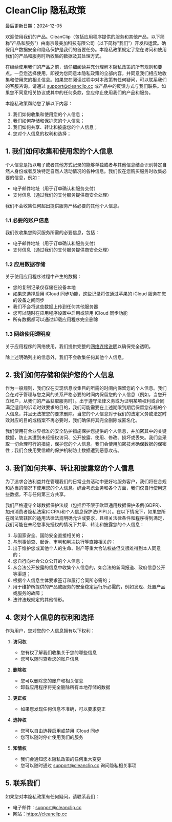 # CleanClip 隐私政策
最后更新日期：2024-12-05

欢迎使用我们的产品。CleanClip（包括应用程序提供的服务和其他产品，以下简称"产品和服务"）由南京最美加科技有限公司（以下简称"我们"）开发和运营。确保用户数据安全和隐私保护是我们的首要任务。本隐私政策规定了您在访问和使用我们的产品和服务时所收集的数据及其处理方式。

在继续使用我们的产品之前，请仔细阅读并充分理解本隐私政策的所有规则和要点。一旦您选择使用，即视为您同意本隐私政策的全部内容，并同意我们相应地收集和使用您的相关信息。如果您在阅读过程中对本政策有任何疑问，可以联系我们的客服咨询。请通过 support@cleanclip.cc 或产品中的反馈方式与我们联系。如果您不同意相关协议或其中的任何条款，您应停止使用我们的产品和服务。

本隐私政策帮助您了解以下内容：

1. 我们如何收集和使用您的个人信息；
2. 我们如何存储和保护您的个人信息；
3. 我们如何共享、转让和披露您的个人信息；
4. 您对个人信息的权利和选择；

## 1. 我们如何收集和使用您的个人信息
个人信息是指以电子或者其他方式记录的能够单独或者与其他信息结合识别特定自然人身份或者反映特定自然人活动情况的各种信息。我们仅在您购买服务时收集必要的信息，例如：

- 电子邮件地址（用于订单确认和服务交付）
- 支付信息（通过我们的支付服务提供商安全处理）

我们不会收集任何超出提供服务严格必要的其他个人信息。

### 1.1 必要的账户信息
我们仅收集您购买服务所需的必要信息，包括：
- 电子邮件地址（用于订单确认和服务交付）
- 支付信息（通过我们的支付服务提供商安全处理）

### 1.2 应用数据存储
关于使用应用程序过程中产生的数据：
- 您的复制记录仅存储在设备本地
- 如果您选择启用 iCloud 同步功能，这些记录将仅通过苹果的 iCloud 服务在您的设备之间同步
- 我们不会将这些数据上传到任何其他服务器
- 您可以随时在应用程序设置中启用或禁用 iCloud 同步功能
- 所有数据都可以通过卸载应用程序完全删除

### 1.3 网络使用透明度
关于应用程序的网络使用，我们提供完整的[网络连接说明](./network-endpoints.md)以确保完全透明。

除上述明确列出的信息外，我们不会收集任何其他个人信息。

## 2. 我们如何存储和保护您的个人信息
作为一般规则，我们仅在实现信息收集目的所需的时间内保留您的个人信息。我们会在对于管理与您之间的关系严格必要的时间内保留您的个人信息（例如，当您开立帐户，从我们的产品获取服务时）。出于遵守法律义务或为证明某项权利或合同满足适用的诉讼时效要求的目的，我们可能需要在上述期限到期后保留您存档的个人信息，并且无法按您的要求删除。当您的个人信息对于我们的法定义务或法定时效对应的目的或档案不再必要时，我们确保将其完全删除或匿名化。

我们使用符合业界标准的安全防护措施保护您提供的个人信息，并加密其中的关键数据，防止其遭到未经授权访问、公开披露、使用、修改、损坏或丢失。我们会采取一切合理可行的措施，保护您的个人信息。我们会使用加密技术确保数据的保密性；我们会使用受信赖的保护机制防止数据遭到恶意攻击。

## 3. 我们如何共享、转让和披露您的个人信息
为了追求合法利益并在管理我们的日常业务活动中更好地服务客户，我们将在合规和适当的情况下使用您的个人信息。综合考虑业务和各个方面，我们仅自行使用这些数据，不与任何第三方共享。

我们严格遵守全球数据保护法规（包括但不限于欧盟通用数据保护条例(GDPR)、加州消费者隐私法案(CCPA)和个人信息保护法(PIPL)）。在以下情况下，如果您所在司法管辖区的适用法律法规明确允许或要求，且相关法律条件和程序得到满足，我们可能在未经您事先授权的情况下共享、转让和披露您的个人信息：

1. 与国家安全、国防安全直接相关的；
2. 与刑事侦查、起诉、审判和判决执行等直接相关的；
3. 出于维护您或其他个人的生命、财产等重大合法权益但又很难得到本人同意的；
4. 您自行向社会公众公开的个人信息；
5. 从合法公开披露的信息中收集个人信息的，如合法的新闻报道、政府信息公开等渠道；
6. 根据个人信息主体要求签订和履行合同所必需的；
7. 用于维护所提供的产品或服务的安全稳定运行所必需的，例如发现、处置产品或服务的故障；
8. 法律法规规定的其他情形。

## 4. 您对个人信息的权利和选择

作为用户，您对您的个人信息拥有以下权利：

1. **访问权**
   - 您有权了解我们收集关于您的哪些信息
   - 您可以随时查看您的账户信息

2. **删除权**
   - 您可以删除您的账户和相关信息
   - 卸载应用程序将完全删除所有本地存储的数据

3. **更正权**
   - 如果您发现任何信息不准确，可以要求更正

4. **选择权**
   - 您可以自由选择启用或禁用 iCloud 同步
   - 您可以随时停止使用我们的服务

5. **知情权**
   - 我们会通知您本隐私政策的任何重大变更
   - 您可以随时通过 support@cleanclip.cc 询问隐私相关事项

## 5. 联系我们
如果您对本隐私政策有任何疑问，请联系我们：
- 电子邮件：support@cleanclip.cc
- 网站：https://cleanclip.cc